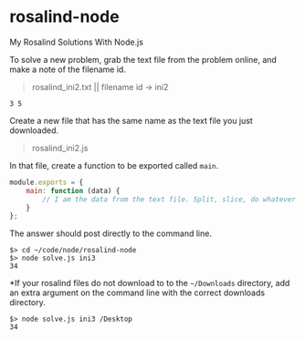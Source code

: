 # rosalind-node
My Rosalind Solutions With Node.js

To solve a new problem, grab the text file from the problem online, and make a note of the filename id.

> rosalind_ini2.txt || filename id -> ini2

`3 5`

Create a new file that has the same name as the text file you just downloaded.

> rosalind_ini2.js

In that file, create a function to be exported called `main`.

```js
module.exports = {
    main: function (data) {
        // I am the data from the text file. Split, slice, do whatever to solve the problem.
    }
};     
```

The answer should post directly to the command line.

```
$> cd ~/code/node/rosalind-node
$> node solve.js ini3
34
```

*If your rosalind files do not download to to the `~/Downloads` directory, add an extra argument on the command line with the correct downloads directory.

```
$> node solve.js ini3 /Desktop 
34
```